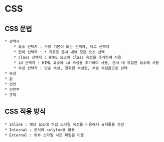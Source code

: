 # CSS

## CSS 문법

    * 선택자
        * 요소 선택자 : 가장 기본이 되는 선택자, 태그 선택자
        * 전체 선택자 : * 기호로 문서 내에 모든 요소 선택
        * class 선택자 : HTML 요소에 class 속성을 추가하여 사용
        * id 선택자 : HTML 요소에 id 속성을 추가하여 사용, 문서 내 유일한 요소에 사용
        * 속성 선택자 : 단순 속성, 정확한 속성값, 부분 속성값으로 선택
    * 속성
    * 값
    * 선언
    * 선언부
    * 규칙

## CSS 적용 방식

    * Inline : 해당 요소에 직접 스타일 속성을 이용해서 규칙들을 선언
    * Internal : 문서에 <style>을 활용
    * External : 외부 스타일 시트 파일을 이용